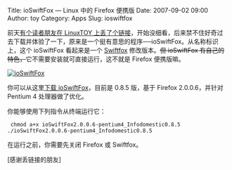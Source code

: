 Title: ioSwiftFox — Linux 中的 Firefox 便携版
Date: 2007-09-02 09:00
Author: toy
Category: Apps
Slug: ioswiftfox

前天[有个读者朋友在 LinuxTOY
上丢了个链接](http://linuxtoy.org/archives/full-circle-issue-4.html#comment-41296)，开始没细看，后来禁不住好奇过去下载并体验了一下，原来是一个挺有意思的程序──ioSwiftFox。从名称标识上，这个
ioSwiftFox 看起来是一个
[Swiftfox](http://linuxtoy.org/archives/swiftfox.html) 修改版本。~~但
ioSwiftFox 有自己的特色，~~它不需要安装就可直接运行，这不就是 Firefox
便携版嘛。

[![ioSwiftFox](http://i.linuxtoy.org/i/2007/09/ioswiftfox_s.png)](http://i.linuxtoy.org/i/2007/09/ioswiftfox.png)

你可以从这里[下载
ioSwiftFox](http://sourceforge.net/project/showfiles.php?group_id=199098)，目前是
0.8.5 版，基于 Firefox 2.0.0.6，并针对 Pentium 4 处理器做了优化。

你能够使用下列指令从终端运行它：  

` chmod a+x ioSwiftFox2.0.0.6-pentium4_Infodomestic0.8.5 ./ioSwiftFox2.0.0.6-pentium4_Infodomestic0.8.5`

在运行之前，你需要先关闭 Firefox 或 Swiftfox。

[感谢丢链接的朋友]
